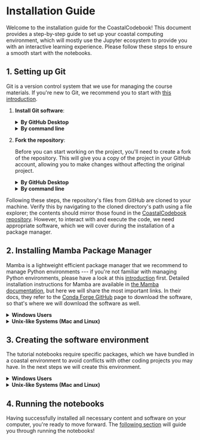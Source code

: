 # Installation Guide

Welcome to the installation guide for the CoastalCodebook! This document provides a
step-by-step guide to set up your coastal computing environment, which will mostly use the Jupyter
ecosystem to provide you with an interactive learning experience. Please follow these steps to
ensure a smooth start with the notebooks.

## 1. Setting up Git

Git is a version control system that we use for managing the course materials. If you're
new to Git, we recommend you to start with [this
introduction](https://earth-env-data-science.github.io/lectures/environment/intro_to_git.html).

1. **Install Git software**:

   <details>
   <summary><strong>By GitHub Desktop</strong></summary>

   1. Follow the [GitHub Client documentation](https://desktop.github.com/) to
   install the GitHub client.

   2. GitHub client does not install the underlying git software on your machine. Follow [these
   instructions](https://learn.microsoft.com/en-us/devops/develop/git/install-and-set-up-git)
   to install git on your machine.
   </details>


   <details>
   <summary><strong>By command line</strong></summary>


   Follow [these instructions](https://github.com/git-guides/install-git) to install git using the
   command line.
   </details>
2. **Fork the repository**:

   Before you can start working on the project, you'll need to create a fork of the repository. This will give you a copy of the project in your GitHub account, allowing you to make changes without affecting the original project.

   <details>
   <summary><strong>By GitHub Desktop</strong></summary>

   1. Go to the [CoastalCodebook repository ](https://github.com/Coastal-Dynamics/CoastalCodebook.git) on GitHub.
   2. Click on the "Fork" button at the top right corner of the page to create a copy of the repository in your account.
   3. Once the fork is created, open GitHub Desktop.
   4. Go to File > Clone Repository.
   Switch to the "URL" tab and paste the URL of your fork of the repository. It will look
   something like `https://github.com/<yourusername>/CoastalCodebook.git.`, replacing yourusername with your GitHub username.
   5. Choose where to clone the repository on your computer and click "Clone".
   </details>


   <details>
   <summary><strong>By command line</strong></summary>

   1. Go to the [CoastalCodebook repository ](https://github.com/Coastal-Dynamics/CoastalCodebook.git) on GitHub.
   2. Click on the "Fork" button at the top right corner of the page to create a copy of the repository in your account.
   3. Once the fork is created, open a terminal on your computer.
   4. Clone your fork of the repository by running: `git clone https://github.com/<YOURUSERNAME>/CoastalCodebook.git`, replacing yourusername with your GitHub username.
   5. Navigate into the cloned directory: `cd ~/path/to/CoastalCodebook`

   </details>


Following these steps, the repository's files from GitHub are cloned to your machine.
Verify this by navigating to the cloned directory's path using a file explorer; the
contents should mirror those found in the [CoastalCodebook repository](https://github.com/Coastal-Dynamics/CoastalCodebook). However, to interact with and execute the
code, we need appropriate software, which we will cover during the installation of a package manager.


## 2. Installing Mamba Package Manager

Mamba is a lightweight efficient package manager that we recommend to manage Python
environments --- if you're not familiar with managing Python environments, please have a
look at this
[introduction](https://earth-env-data-science.github.io/lectures/environment/python_environments.html?highlight=conda)
first. Detailed installation instructions for Mamba are available in [the Mamba
documentation](https://mamba.readthedocs.io/en/latest/installation/mamba-installation.html), but here we
will share the most important links. In their docs,
they refer to the [Conda Forge GitHub](https://github.com/conda-forge/miniforge#mambaforge)
page to download the software, so that's where we will download the software as well.

<details>
<summary><strong>Windows Users</strong></summary>

1. Download and install Mambaforge from the [Miniforge GitHub page](https://github.com/conda-forge/miniforge#mambaforge). Make sure you download the Windows binaries.
2. You may install miniforge by double-clicking and just using its default settings.
3. Access and verify Mamba by opening a Miniforge Prompt from the Start menu. You can
   test if Mamba was installed by running `mamba --version`

**Known issue**: Some users have their firewalls configured in such way that the
mambaforge installation is blocked. If you have trouble installing mambaforge, please make
sure to temporarily disable your firewall.

</details>

<details>

<summary><strong>Unix-like Systems (Mac and Linux)</strong></summary>

1. Open a terminal. On Mac, search for terminal or iterm in Spotlight. On linux, the
   hotkey to open a terminal is "cntrl + shift + t".
2. The commands to install the package manager are copied from their documentation ---
   double check to see if they are still the correct!
   ```bash
   curl -L -O "https://github.com/conda-forge/miniforge/releases/latest/download/Mambaforge-$(uname)-$(uname -m).sh"
   bash Mambaforge-$(uname)-$(uname -m).sh
   ```
3. Accept the user agreements, and allow the installation script to edit your profile
   file because it ensures that the mamba command becomes available in your profile.

</details>

## 3. Creating the software environment

The tutorial notebooks require specific packages, which we have bundled in a coastal
environment to avoid conflicts with other coding projects you may have. In the next steps
we will create this environment.


<details>
<summary><strong>Windows Users</strong></summary>

1. On Windows, open a Miniforge Prompt by searching for "miniforge" in the task bar.
2. Change to the directory where you cloned the repository. If you installed the GitHub client using their default settings you run
   `cd%userprofile%\Documents\GitHub\CoastalCodeBook`. By running `DIR` you can see a
   list of all files and directories. You can also see this in the file explorer by
   navigating to this directory.
3. The directory contains
   [environment.yml](https://github.com/Coastal-Dynamics/CoastalCodebook/environment.yml),
   which is a file that describes the software dependencies. Now create the software
   environment by running the following command in the terminal/Miniforge prompt:

   ```bash
      mamba env create -f environment.yml
   ```

</details>

<details>
<summary><strong>Unix-like Systems (Mac and Linux)</strong></summary>

1. On Mac, search for terminal or iterm in Spotlight (command + space). On linux, the
   hotkey to open a terminal is "cntrl + shift + t".

2. You can navigate the terminal using `cd`, which stands for "change directory". So you
   would do something like `cd ~/path/to/cloned/repository`
3. The repository contains
   [environment.yml](https://github.com/Coastal-Dynamics/CoastalCodebook/environment.yml),
   which is a file that describes the software dependencies. Now create the software environment by running the following command in the terminal/Miniforge prompt:

   ```bash
      mamba env create -f environment.yml
   ```

</details>


## 4. Running the notebooks

Having successfully installed all necessary content and software on your computer, you're
ready to move forward. The [following section](getting_started.md) will guide you through
running the notebooks!

